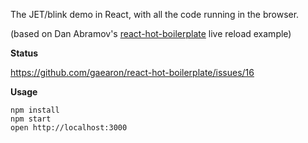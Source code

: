 The JET/blink demo in React, with all the code running in the browser.

(based on Dan Abramov's [react-hot-boilerplate][RHBP] live reload example)

**Status**

https://github.com/gaearon/react-hot-boilerplate/issues/16

**Usage**

```
npm install
npm start
open http://localhost:3000
```

[RHBP]: https://github.com/gaearon/react-hot-boilerplate

